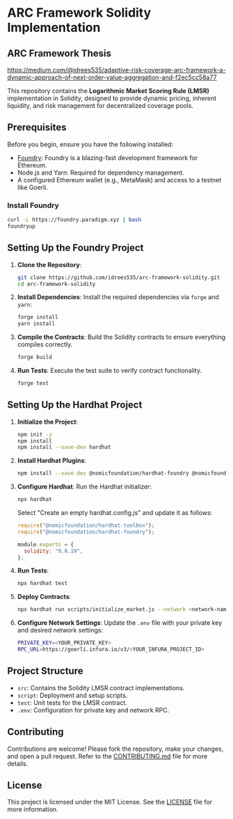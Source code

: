 
# ARC Framework Solidity Implementation
## ARC Framework Thesis
https://medium.com/@idrees535/adaptive-risk-coverage-arc-framework-a-dynamic-approach-of-next-order-value-aggregation-and-f2ec5cc58a77

This repository contains the **Logarithmic Market Scoring Rule (LMSR)** implementation in Solidity, designed to provide dynamic pricing, inherent liquidity, and risk management for decentralized coverage pools.

## Prerequisites

Before you begin, ensure you have the following installed:

- [Foundry](https://book.getfoundry.sh/getting-started/installation.html): Foundry is a blazing-fast development framework for Ethereum.
- Node.js and Yarn: Required for dependency management.
- A configured Ethereum wallet (e.g., MetaMask) and access to a testnet like Goerli.

### Install Foundry
```bash
curl -L https://foundry.paradigm.xyz | bash
foundryup
```

## Setting Up the Foundry Project

1. **Clone the Repository**:
   ```bash
   git clone https://github.com/idrees535/arc-framework-solidity.git
   cd arc-framework-solidity
   ```

2. **Install Dependencies**:
   Install the required dependencies via `forge` and `yarn`:
   ```bash
   forge install
   yarn install
   ```

3. **Compile the Contracts**:
   Build the Solidity contracts to ensure everything compiles correctly.
   ```bash
   forge build
   ```

4. **Run Tests**:
   Execute the test suite to verify contract functionality.
   ```bash
   forge test
   ```


## Setting Up the Hardhat Project

1. **Initialize the Project**:
   ```bash
   npm init -y
   npm install
   npm install --save-dev hardhat
   ```

2. **Install Hardhat Plugins**:
   ```bash
   npm install --save-dev @nomicfoundation/hardhat-foundry @nomicfoundation/hardhat-toolbox
   ```

3. **Configure Hardhat**:
   Run the Hardhat initializer:
   ```bash
   npx hardhat
   ```
   Select "Create an empty hardhat.config.js" and update it as follows:

   ```javascript
   require("@nomicfoundation/hardhat-toolbox");
   require("@nomicfoundation/hardhat-foundry");

   module.exports = {
     solidity: "0.8.19",
   };
   ```

4. **Run Tests**:
   ```bash
   npx hardhat test
   ```

5. **Deploy Contracts**:
   ```bash
   npx hardhat run scripts/initialize_market.js --network <network-name>
   ```


5. **Configure Network Settings**:
   Update the `.env` file with your private key and desired network settings:
   ```bash
   PRIVATE_KEY=<YOUR_PRIVATE_KEY>
   RPC_URL=https://goerli.infura.io/v3/<YOUR_INFURA_PROJECT_ID>
   ```


## Project Structure

- `src`: Contains the Solidity LMSR contract implementations.
- `script`: Deployment and setup scripts.
- `test`: Unit tests for the LMSR contract.
- `.env`: Configuration for private key and network RPC.


## Contributing

Contributions are welcome! Please fork the repository, make your changes, and open a pull request. Refer to the [CONTRIBUTING.md](CONTRIBUTING.md) file for more details.

## License

This project is licensed under the MIT License. See the [LICENSE](LICENSE) file for more information.

